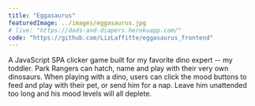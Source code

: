 ```yaml
---
title: "Eggasaurus"
featuredImage: ../images/eggasaurus.jpg
# live: "https://dads-and-diapers.herokuapp.com/"
code: "https://github.com/LizLaffitte/eggasaurus_frontend"
---
```


A JavaScript SPA clicker game built for my favorite dino expert -- my toddler. Park Rangers can hatch, name and play with their very own dinosaurs. When playing with a dino, users can click the mood buttons to feed and play with their pet, or send him for a nap. Leave him unattended too long and his mood levels will all deplete.